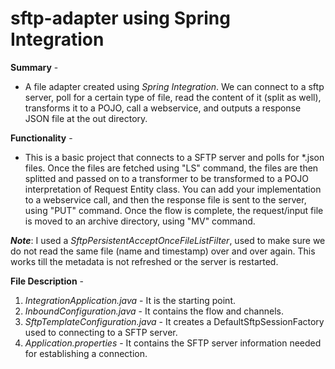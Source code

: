 # sftp-adapter using Spring Integration
**Summary** - 
 - A file adapter created using _Spring Integration_. We can connect to a sftp server, poll for a certain type of file, read the content of it (split as well), transforms it to a POJO, call a webservice, and outputs a response JSON file at the out directory.

**Functionality** - 
- This is a basic project that connects to a SFTP server and polls for *.json files. Once the files are fetched using "LS" command, the files are then splitted and passed on to a transformer to be transformed to a POJO interpretation of Request Entity class. You can add your implementation to a webservice call, and then the response file is sent to the server, using "PUT" command. Once the flow is complete, the request/input file is moved to an archive directory, using "MV" command. 

**_Note_**: 
I used a _SftpPersistentAcceptOnceFileListFilter_, used to make sure we do not read the same file (name and timestamp) over and over again. This works till the metadata is not refreshed or the server is restarted.

**File Description** - 
1. _IntegrationApplication.java_ - It is the starting point.
2. _InboundConfiguration.java_ - It contains the flow and channels.
3. _SftpTemplateConfiguration.java_ - It creates a DefaultSftpSessionFactory used to connecting to a SFTP server.
4. _Application.properties_ - It contains the SFTP server information needed for establishing a connection.
